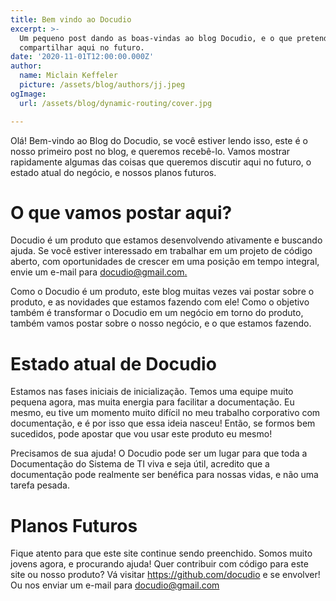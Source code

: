 ```yaml
---
title: Bem vindo ao Docudio
excerpt: >-
  Um pequeno post dando as boas-vindas ao blog Docudio, e o que pretendemos
  compartilhar aqui no futuro.
date: '2020-11-01T12:00:00.000Z'
author:
  name: Miclain Keffeler
  picture: /assets/blog/authors/jj.jpeg
ogImage:
  url: /assets/blog/dynamic-routing/cover.jpg

---
```

Olá! Bem-vindo ao Blog do Docudio, se você estiver lendo isso, este é o nosso primeiro post no blog, e queremos recebê-lo. Vamos mostrar rapidamente algumas das coisas que queremos discutir aqui no futuro, o estado atual do negócio, e nossos planos futuros.

# O que vamos postar aqui?

Docudio é um produto que estamos desenvolvendo ativamente e buscando ajuda. Se você estiver interessado em trabalhar em um projeto de código aberto, com oportunidades de crescer em uma posição em tempo integral, envie um e-mail para [docudio@gmail.com.](mailto:docudio@gmail.com.) 

Como o Docudio é um produto, este blog muitas vezes vai postar sobre o produto, e as novidades que estamos fazendo com ele! Como o objetivo também é transformar o Docudio em um negócio em torno do produto, também vamos postar sobre o nosso negócio, e o que estamos fazendo. 

# Estado atual de Docudio

Estamos nas fases iniciais de inicialização. Temos uma equipe muito pequena agora, mas muita energia para facilitar a documentação. Eu mesmo, eu tive um momento muito difícil no meu trabalho corporativo com documentação, e é por isso que essa ideia nasceu! Então, se formos bem sucedidos, pode apostar que vou usar este produto eu mesmo! 

Precisamos de sua ajuda! O Docudio pode ser um lugar para que toda a Documentação do Sistema de TI viva e seja útil, acredito que a documentação pode realmente ser benéfica para nossas vidas, e não uma tarefa pesada. 

# Planos Futuros

Fique atento para que este site continue sendo preenchido. Somos muito jovens agora, e procurando ajuda! Quer contribuir com código para este site ou nosso produto? Vá visitar <https://github.com/docudio> e se envolver! Ou nos enviar um e-mail para [docudio@gmail.com](mailto:docudio@gmail.com)
